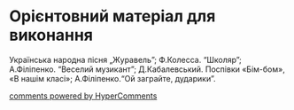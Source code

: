 <div id="hypercomments_widget" class="js-hypercomments-widget invisible"></div>


# Орієнтовний матеріал для виконання

Українська народна пісня „Журавель”; Ф.Колесса. “Школяр”; А.Філіпенко. “Веселий музикант”; Д.Кабалевський. Поспівки  «Бім-бом», «В нашім класі»; А.Філіпенко.“Ой заграйте, дударики”. 

<div class="js-hypercomments-container">
    <a href="http://hypercomments.com" class="hc-link" title="comments widget">comments powered by HyperComments</a>
</div>